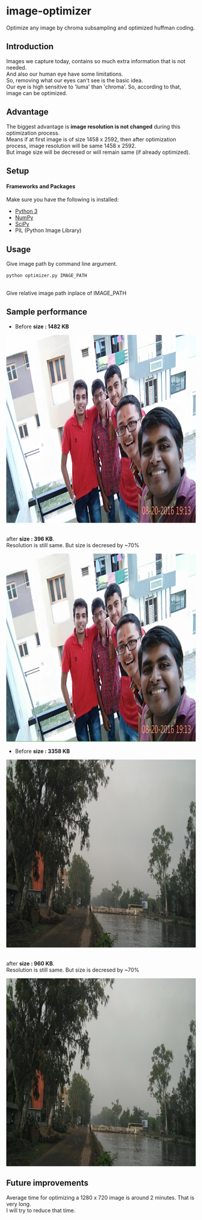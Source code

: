 # image-optimizer
Optimize any image by chroma subsampling and optimized huffman coding.<br/>

## Introduction
Images we capture today, contains so much extra information that is not needed. <br/>
And also our human eye have some limitations. <br/>
So, removing what our eyes can't see is the basic idea. <br/>
Our eye is high sensitive to 'luma' than 'chroma'. So, according to that, image can be optimized.<br/>

## Advantage
The biggest advantage is <b>image resolution is not changed</b> during this optimization process.<br/>
Means if at first image is of size 1458 x 2592, then after optimization process, image resolution will be same 1458 x 2592.<br/>
But image size will be decresed or will remain same (if already optimized).<br/>


## Setup
#### Frameworks and Packages
Make sure you have the following is installed:
 - [Python 3](https://www.python.org/)
 - [NumPy](http://www.numpy.org/)
 - [SciPy](https://www.scipy.org/)
 - PIL (Python Image Library)

## Usage
Give image path by command line argument.<br/>
```
python optimizer.py IMAGE_PATH
```
<br/>
Give relative image path inplace of IMAGE_PATH

## Sample performance
 - Before <b>size : 1482 KB</b><br/>
 <p align="center"><img src="imgs/m2.jpg" alt="befimg1" height="500"/></p>
 <br/>
 after <b>size : 396 KB</b>. <br/>Resolution is still same. But size is decresed by ~70%<br/>
 <p align="center"><img src="imgs/m2_opti_by_pkikani.jpg" alt="befimg1" height="500"/></p>
 
 - Before <b>size : 3358 KB</b><br/>
 <p align="center"><img src="imgs/m9.jpg" alt="befimg1" height="500"/></p>
 <br/>
 after <b>size : 960 KB</b>. <br/>Resolution is still same. But size is decresed by ~70%<br/>
 <p align="center"><img src="imgs/m9_opti_by_pkikani.jpg" alt="befimg1" height="500"/></p>
 
## Future improvements
Average time for optimizing a 1280 x 720 image is around 2 minutes. That is very long.<br/>
I will try to reduce that time.
